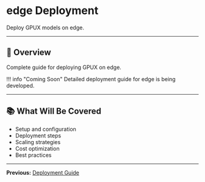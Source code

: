 # edge Deployment

Deploy GPUX models on edge.

---

## 🎯 Overview

Complete guide for deploying GPUX on edge.

!!! info "Coming Soon"
    Detailed deployment guide for edge is being developed.

---

## 📚 What Will Be Covered

- Setup and configuration
- Deployment steps
- Scaling strategies
- Cost optimization
- Best practices

---

**Previous:** [Deployment Guide](index.md)

